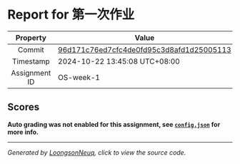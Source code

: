 # Report for 第一次作业

| Property | Value |
|:--------:|-------|
| Commit | [96d171c76ed7cfc4de0fd95c3d8afd1d25005113](https://github.com/Loongson-neuq/linux-01-luliqwerty/tree/96d171c76ed7cfc4de0fd95c3d8afd1d25005113) |
| Timestamp | 2024-10-22 13:45:08 UTC+08:00 |
| Assignment ID | OS-week-1 |
## Scores
**Auto grading was not enabled for this assignment, see [`config.json`](https://github.com/Loongson-neuq/linux-01-luliqwerty/blob/96d171c76ed7cfc4de0fd95c3d8afd1d25005113/.assignment/config.json) for more info.**

-----------
*Generated by [LoongsonNeuq](https://github.com/Loongson-Neuq/LoongsonNeuq), click to view the source code.*
